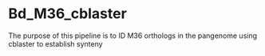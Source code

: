 # Bd_M36_cblaster
The purpose of this pipeline is to ID M36 orthologs in the pangenome using cblaster to establish synteny
